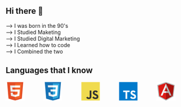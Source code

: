 ## Hi there 👋 ##

--> I was born in the 90's <br>
--> I Studied Maketing <br>
--> I Studied Digital Marketing <br>
--> I Learned how to code <br>
--> I Combined the two <br>

## Languages that I know ##
<div style="display:flex;gap:50px">
<img width="50" height="50" src='https://raw.githubusercontent.com/devicons/devicon/master/icons/html5/html5-original.svg'>
<img width="50" height="50" src='https://raw.githubusercontent.com/devicons/devicon/master/icons/css3/css3-original.svg'>
<img width="50" height="50" src='https://raw.githubusercontent.com/devicons/devicon/master/icons/javascript/javascript-original.svg'>
<img width="50" height="50" src='https://raw.githubusercontent.com/devicons/devicon/master/icons/typescript/typescript-original.svg'>
<img width="50" height="50" src='https://raw.githubusercontent.com/devicons/devicon/master/icons/angularjs/angularjs-original.svg'>
</div>
